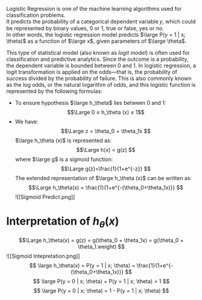 Logistic Regression is one of the machine learning algorithms used for classification problems.  
It predicts the probability of a categorical dependent variable 𝑦, which could be represented by binary values, 0 or 1, true or false, yes or no.  
In other words, the logistic regression model predicts $\large P(y = 1 | x; \theta)$ as a function of $\large x$, given parameters of $\large \theta$.

This type of statistical model (also known as _logit model_) is often used for classification and predictive analytics. Since the outcome is a probability, the dependent variable is bounded between 0 and 1. In logistic regression, a logit transformation is applied on the odds—that is, the probability of success divided by the probability of failure. This is also commonly known as the log odds, or the natural logarithm of odds, and this logistic function is represented by the following formulas:

- To ensure hypothesis $\large h_\theta$ lies between 0 and 1:
$$\Large 0 ≤ h_\theta (x) ≤ 1$$
- We have:
$$\Large
z = \theta_0 + \theta_1x
$$
$\large h_\theta (x)$ is represented as:  
$$\Large
h(x) = g(z)
$$
where $\large g$ is a sigmoid function:
$$\Large
g(z)=\frac{1}{1+e^{-z}}
$$
The extended representation of $\large h_\theta (x)$ can be written as:
$$\Large
h_\theta(x) = \frac{1}{1+e^{-(\theta_0+\theta_1x)}}
$$
![[Sigmoid Predict.png]]
# Interpretation of $h_\theta (x)$
$$\Large
h_\theta(x) = g(z) = g(\theta_0 + \theta_1x) = g(\theta_0 + \theta_1.weight)
$$
![[Sigmoid Intepretation.png]]
$$ \large
h_\theta(x) = P(y = 1 | x; \theta) = \frac{1}{1+e^{-(\theta_0+\theta_1x)}}
$$
$$ \large
P(y = 0 | x; \theta) + P(y = 1 | x; \theta) = 1
$$
$$ \large 
P(y = 0 | x; \theta) = 1 - P(y = 1 | x; \theta)
$$
